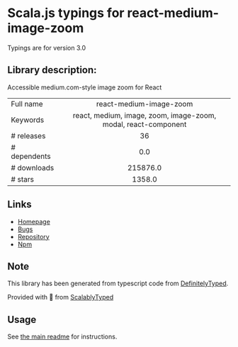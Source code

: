 
# Scala.js typings for react-medium-image-zoom

Typings are for version 3.0

## Library description:
Accessible medium.com-style image zoom for React

|                    |                 |
| ------------------ | :-------------: |
| Full name          | react-medium-image-zoom |
| Keywords           | react, medium, image, zoom, image-zoom, modal, react-component |
| # releases         | 36 |
| # dependents       | 0.0 |
| # downloads        | 215876.0 |
| # stars            | 1358.0 |

## Links
- [Homepage](https://github.com/rpearce/react-medium-image-zoom)
- [Bugs](https://github.com/rpearce/react-medium-image-zoom/issues)
- [Repository](https://github.com/rpearce/react-medium-image-zoom)
- [Npm](https://www.npmjs.com/package/react-medium-image-zoom)
    


## Note
This library has been generated from typescript code from [DefinitelyTyped](https://definitelytyped.org).

Provided with :purple_heart: from [ScalablyTyped](https://github.com/oyvindberg/ScalablyTyped)

## Usage
See [the main readme](../../readme.md) for instructions.


